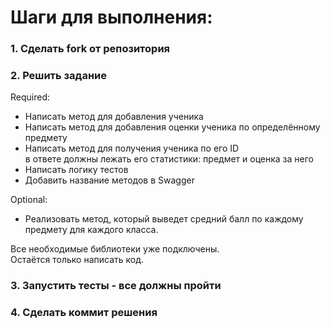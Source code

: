 # Шаги для выполнения:

### 1. Сделать fork от репозитория

### 2. Решить задание

Required:

- Написать метод для добавления ученика
- Написать метод для добавления оценки ученика по определённому предмету
- Написать метод для получения ученика по его ID
  <br> в ответе должны лежать его статистики: предмет и оценка за него
- Написать логику тестов
- Добавить название методов в Swagger

Optional:

- Реализовать метод, который выведет средний балл по каждому предмету для каждого класса.

Все необходимые библиотеки уже подключены.
<br>
Остаётся только написать код.

### 3. Запустить тесты - все должны пройти

### 4. Сделать коммит решения
